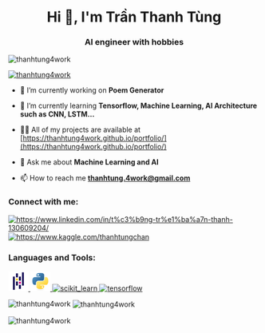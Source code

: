 <h1 align="center">Hi 👋, I'm Trần Thanh Tùng</h1>
<h3 align="center">AI engineer with hobbies</h3>

<p align="left"> <img src="https://komarev.com/ghpvc/?username=thanhtung4work&label=Profile%20views&color=0e75b6&style=flat" alt="thanhtung4work" /> </p>

<p align="left"> <a href="https://github.com/ryo-ma/github-profile-trophy"><img src="https://github-profile-trophy.vercel.app/?username=thanhtung4work" alt="thanhtung4work" /></a> </p>

- 🔭 I’m currently working on **Poem Generator**

- 🌱 I’m currently learning **Tensorflow, Machine Learning, AI Architecture such as CNN, LSTM...**

- 👨‍💻 All of my projects are available at [https://thanhtung4work.github.io/portfolio/](https://thanhtung4work.github.io/portfolio/)

- 💬 Ask me about **Machine Learning and AI**

- 📫 How to reach me **thanhtung.4work@gmail.com**

<h3 align="left">Connect with me:</h3>
<p align="left">
<a href="https://www.linkedin.com/in/t%c3%b9ng-tr%e1%ba%a7n-thanh-130609204/" target="blank"><img align="center" src="https://raw.githubusercontent.com/rahuldkjain/github-profile-readme-generator/master/src/images/icons/Social/linked-in-alt.svg" alt="https://www.linkedin.com/in/t%c3%b9ng-tr%e1%ba%a7n-thanh-130609204/" height="30" width="40" /></a>
<a href="https://www.kaggle.com/thanhtungchan" target="blank"><img align="center" src="https://raw.githubusercontent.com/rahuldkjain/github-profile-readme-generator/master/src/images/icons/Social/kaggle.svg" alt="https://www.kaggle.com/thanhtungchan" height="30" width="40" /></a>
</p>

<h3 align="left">Languages and Tools:</h3>
<p align="left"> <a href="https://pandas.pydata.org/" target="_blank" rel="noreferrer"> <img src="https://raw.githubusercontent.com/devicons/devicon/2ae2a900d2f041da66e950e4d48052658d850630/icons/pandas/pandas-original.svg" alt="pandas" width="40" height="40"/> </a> <a href="https://www.python.org" target="_blank" rel="noreferrer"> <img src="https://raw.githubusercontent.com/devicons/devicon/master/icons/python/python-original.svg" alt="python" width="40" height="40"/> </a> <a href="https://scikit-learn.org/" target="_blank" rel="noreferrer"> <img src="https://upload.wikimedia.org/wikipedia/commons/0/05/Scikit_learn_logo_small.svg" alt="scikit_learn" width="40" height="40"/> </a> <a href="https://www.tensorflow.org" target="_blank" rel="noreferrer"> <img src="https://www.vectorlogo.zone/logos/tensorflow/tensorflow-icon.svg" alt="tensorflow" width="40" height="40"/> </a> </p>

<p><img align="left" src="https://github-readme-stats.vercel.app/api/top-langs?username=thanhtung4work&show_icons=true&locale=en&layout=compact" alt="thanhtung4work" /></p>

<p>&nbsp;<img align="center" src="https://github-readme-stats.vercel.app/api?username=thanhtung4work&show_icons=true&locale=en" alt="thanhtung4work" /></p>

<p><img align="center" src="https://github-readme-streak-stats.herokuapp.com/?user=thanhtung4work&" alt="thanhtung4work" /></p>

